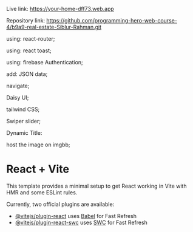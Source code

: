 Live link: https://your-home-dff73.web.app

Repository link: https://github.com/programming-hero-web-course-4/b9a9-real-estate-Siblur-Rahman.git

using: react-router;

using: react toast;

using: firebase Authentication;

add: JSON data;

navigate;

Daisy UI;

tailwind CSS;

Swiper slider;

Dynamic Title:

host the image on imgbb;


# React + Vite

This template provides a minimal setup to get React working in Vite with HMR and some ESLint rules.

Currently, two official plugins are available:

- [@vitejs/plugin-react](https://github.com/vitejs/vite-plugin-react/blob/main/packages/plugin-react/README.md) uses [Babel](https://babeljs.io/) for Fast Refresh
- [@vitejs/plugin-react-swc](https://github.com/vitejs/vite-plugin-react-swc) uses [SWC](https://swc.rs/) for Fast Refresh
